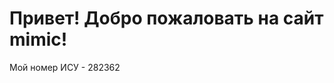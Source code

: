 
</head>
<body>
    <div class="container">
        <h1>Привет! Добро пожаловать на сайт mimic!</h1>
        <p>Мой номер ИСУ - 282362</p>
    </div>
</body>
</html>
